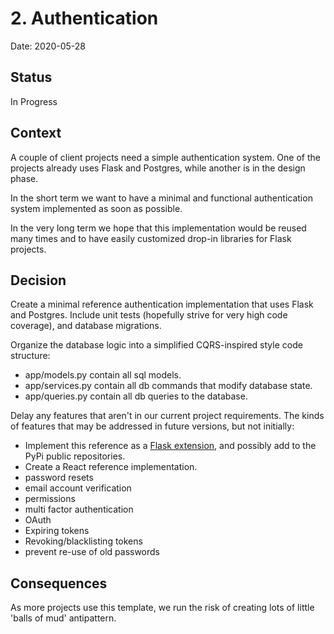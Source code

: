 # 2. Authentication

Date: 2020-05-28

## Status

In Progress

## Context

A couple of client projects need a simple authentication system. One of the
projects already uses Flask and Postgres, while another is in the design phase.

In the short term we want to have a minimal and functional authentication system
implemented as soon as possible.

In the very long term we hope that this implementation would be reused many
times and to have easily customized drop-in libraries for Flask projects.

## Decision

Create a minimal reference authentication implementation that uses Flask and
Postgres. Include unit tests (hopefully strive for very high code coverage), and
database migrations.

Organize the database logic into a simplified CQRS-inspired style code structure:
 * app/models.py contain all sql models.
 * app/services.py contain all db commands that modify database state.
 * app/queries.py contain all db queries to the database.

Delay any features that aren't in our current project requirements. The kinds of
features that may be addressed in future versions, but not initially:

 * Implement this reference as a [Flask extension](https://flask.palletsprojects.com/en/1.1.x/extensiondev/), and possibly add to the PyPi public repositories.
 * Create a React reference implementation.
 * password resets
 * email account verification
 * permissions
 * multi factor authentication
 * OAuth
 * Expiring tokens
 * Revoking/blacklisting tokens
 * prevent re-use of old passwords

## Consequences

As more projects use this template, we run the risk of creating lots of little
'balls of mud' antipattern.
